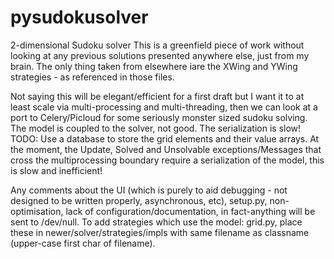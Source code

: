 pysudokusolver
==============

2-dimensional Sudoku solver
This is a greenfield piece of work without looking at any previous solutions presented anywhere else, just from my brain.
The only thing taken from elsewhere iare the XWing and YWing strategies - as referenced in those files.

Not saying this will be elegant/efficient for a first draft but I want it to at least scale via multi-processing and multi-threading, then we can look at a port to Celery/Picloud for some seriously monster sized sudoku solving.
The model is coupled to the solver, not good.
The serialization is slow!
TODO: Use a database to store the grid elements and their value arrays.
At the moment, the Update, Solved and Unsolvable exceptions/Messages that cross the multiprocessing boundary require a serialization of the model, this is slow and inefficient!

Any comments about the UI (which is purely to aid debugging - not designed to be written properly, asynchronous, etc), setup.py, non-optimisation, lack of configuration/documentation, in fact-anything will be sent to /dev/null.
To add strategies which use the model: grid.py, place these in newer/solver/strategies/impls with same filename as classname (upper-case first char of filename).
